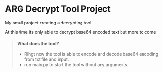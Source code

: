 # ARG Decrypt Tool Project

My small project creating a decrypting tool

At this time its only able to decrypt base64 encoded text but more to come

> #### What does the tool?
>
> - Rihgt now the tool is able to encode and decode base64 encoding from txt file and input.
> - run main.py to start the tool without any arguments.